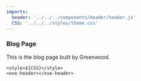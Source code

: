 ```yaml
---
imports:
  header: '../../../components/header/header.js'
  CSS: '../../../styles/theme.css'
---
```


### Blog Page

This is the blog page built by Greenwood.

```render
<style>${CSS}</style>
<eve-header></eve-header>
```